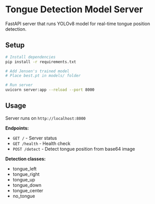 # Tongue Detection Model Server

FastAPI server that runs YOLOv8 model for real-time tongue position detection.

## Setup

```bash
# Install dependencies
pip install -r requirements.txt

# Add Jensen's trained model
# Place best.pt in models/ folder

# Run server
uvicorn server:app --reload --port 8000
```

## Usage

Server runs on `http://localhost:8000`

**Endpoints:**
- `GET /` - Server status
- `GET /health` - Health check
- `POST /detect` - Detect tongue position from base64 image

**Detection classes:**
- tongue_left
- tongue_right
- tongue_up
- tongue_down
- tongue_center
- no_tongue
